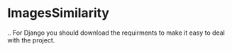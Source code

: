 # ImagesSimilarity
..
For Django you should download the requirments to make it easy to deal with the project. 
